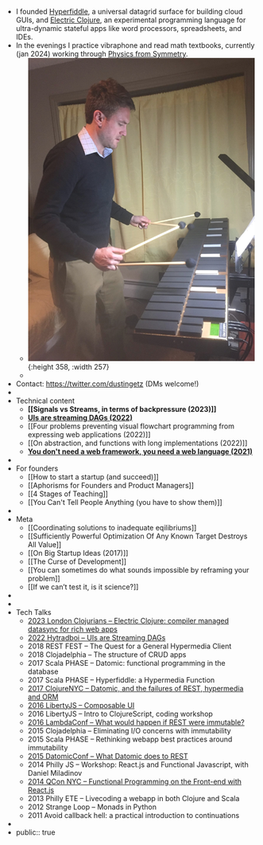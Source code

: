 - I founded [Hyperfiddle](https://www.hyperfiddle.net/), a universal datagrid surface for building cloud GUIs, and [Electric Clojure](https://github.com/hyperfiddle/electric), an experimental programming language for ultra-dynamic stateful apps like word processors, spreadsheets, and IDEs.
- In the evenings I practice vibraphone and read math textbooks, currently (jan 2024) working through [Physics from Symmetry](https://www.amazon.com/Physics-Symmetry-Undergraduate-Lecture-Notes-dp-3319666304/dp/3319666304/).
	- ![2016-vibraphone.jpg](../assets/2016-vibraphone_1677511165637_0.jpg){:height 358, :width 257}
	-
- Contact: https://twitter.com/dustingetz (DMs welcome!)
-
- Technical content
	- **[[Signals vs Streams, in terms of backpressure (2023)]]**
	- **[UIs are streaming DAGs (2022)](https://hyperfiddle.notion.site/UIs-are-streaming-DAGs-e181461681a8452bb9c7a9f10f507991)**
	- [[Four problems preventing visual flowchart programming from expressing web applications (2022)]]
	- [[On abstraction, and functions with long implementations (2022)]]
	- **[You don't need a web framework, you need a web language (2021)](https://hyperfiddle.notion.site/Reactive-Clojure-You-don-t-need-a-web-framework-you-need-a-web-language-44b5bfa526be4af282863f34fa1cfffc)**
-
- For founders
	- [[How to start a startup (and succeed)]]
	- [[Aphorisms for Founders and Product Managers]]
	- [[4 Stages of Teaching]]
	- [[You Can't Tell People Anything (you have to show them)]]
-
- Meta
	- [[Coordinating solutions to inadequate eqilibriums]]
	- [[Sufficiently Powerful Optimization Of Any Known Target Destroys All Value]]
	- [[On Big Startup Ideas (2017)]]
	- [[The Curse of Development]]
	- [[You can sometimes do what sounds impossible by reframing your problem]]
	- [[If we can’t test it, is it science?]]
-
-
- Tech Talks
	- [2023 London Clojurians – Electric Clojure: compiler managed datasync for rich web apps](https://www.youtube.com/watch?v=v-GE_P1JSOQ)
	- [2022 Hytradboi – UIs are Streaming DAGs](https://hyperfiddle.notion.site/UIs-are-streaming-DAGs-e181461681a8452bb9c7a9f10f507991)
	- 2018 REST FEST – The Quest for a General Hypermedia Client
	- 2018 Clojadelphia – The structure of CRUD apps
	- 2017 Scala PHASE – Datomic: functional programming in the database
	- 2017 Scala PHASE – Hyperfiddle: a Hypermedia Function
	- [2017 ClojureNYC – Datomic, and the failures of REST, hypermedia and ORM](https://s3.amazonaws.com/www.dustingetz.com/Getz+2017+Datomic%2C+ORM%2C+Hypermedia+-+ClojureNYC.pdf)
	- [2016 LibertyJS – Composable UI](https://www.youtube.com/watch?v=6888V9YsObM)
	- 2016 LibertyJS – Intro to ClojureScript, coding workshop
	- [2016 LambdaConf – What would happen if REST were immutable?](https://docs.google.com/document/d/1hb9qB_d9jlDUpgTSBcFELGhKuWVecVzgGCcOeR9UueE/edit#heading=h.up2n5n7x3shf)
	- 2015 Clojadelphia – Eliminating I/O concerns with immutability
	- 2015 Scala PHASE – Rethinking webapp best practices around immutability
	- [2015 DatomicConf – What Datomic does to REST](http://web.archive.org/web/20200810210507/http://www.dustingetz.com/:what-datomic-does-to-rest/)
	- 2014 Philly JS – Workshop: React.js and Functional Javascript, with Daniel Miladinov
	- [2014 QCon NYC – Functional Programming on the Front-end with React.js](https://www.infoq.com/presentations/fp-facebook-react)
	- 2013 Philly ETE – Livecoding a webapp in both Clojure and Scala
	- 2012 Strange Loop – Monads in Python
	- 2011 Avoid callback hell: a practical introduction to continuations
-
- public:: true